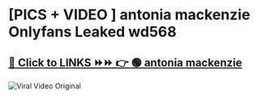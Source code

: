
 # [PICS + VIDEO ] antonia mackenzie Onlyfans Leaked wd568

## <h2><a href="https://clipsfans.com/antonia_mackenzie&ref=git">🔗 Click to LINKS ⏩⏩ 👉 🟢 antonia mackenzie </a></h2>

<a href="https://clipsfans.com/antonia_mackenzie&ref=git" rel="nofollow" data-target="animated-image.originalLink"><img src="https://i.ibb.co.com/xMMVF88/686577567.gif" alt="Viral Video Original" style="max-width: 100%; display: inline-block;" data-target="animated-image.originalImage"></a>

